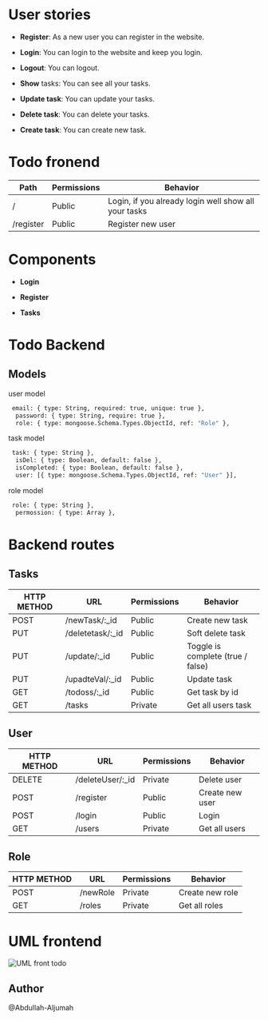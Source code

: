 # User stories

- **Register**: As a new user you can register in the website.

- **Login**: You can login to the website and keep you login.

- **Logout**: You can logout.

- **Show** tasks: You can see all your tasks.

- **Update task**: You can update your tasks.

- **Delete task**: You can delete your tasks.

- **Create task**: You can create new task.

# Todo fronend

| Path      | Permissions | Behavior                                             |
| --------- | ----------- | ---------------------------------------------------- |
| /         | Public      | Login, if you already login well show all your tasks |
| /register | Public      | Register new user                                    |

# Components

- **Login**

- **Register**

- **Tasks**

# Todo Backend

## Models

user model

```bash
 email: { type: String, required: true, unique: true },
  password: { type: String, require: true },
  role: { type: mongoose.Schema.Types.ObjectId, ref: "Role" },
```

task model

```bash
 task: { type: String },
  isDel: { type: Boolean, default: false },
  isCompleted: { type: Boolean, default: false },
  user: [{ type: mongoose.Schema.Types.ObjectId, ref: "User" }],
```

role model

```bash
 role: { type: String },
  permossion: { type: Array },
```

# Backend routes

## Tasks

| HTTP METHOD | URL               | Permissions | Behavior                          |
| ----------- | ----------------- | ----------- | --------------------------------- |
| POST        | /newTask/:\_id    | Public      | Create new task                   |
| PUT         | /deletetask/:\_id | Public      | Soft delete task                  |
| PUT         | /update/:\_id     | Public      | Toggle is complete (true / false) |
| PUT         | /upadteVal/:\_id  | Public      | Update task                       |
| GET         | /todoss/:\_id     | Public      | Get task by id                    |
| GET         | /tasks            | Private     | Get all users task                |

## User

| HTTP METHOD | URL               | Permissions | Behavior        |
| ----------- | ----------------- | ----------- | --------------- |
| DELETE      | /deleteUser/:\_id | Private     | Delete user     |
| POST        | /register         | Public      | Create new user |
| POST        | /login            | Public      | Login           |
| GET         | /users            | Private     | Get all users   |

## Role

| HTTP METHOD | URL      | Permissions | Behavior        |
| ----------- | -------- | ----------- | --------------- |
| POST        | /newRole | Private     | Create new role |
| GET         | /roles   | Private     | Get all roles   |


# UML frontend

![UML front todo](https://user-images.githubusercontent.com/92247941/145216236-62379e90-1a76-4f68-b74f-00b2c659ec97.png)


## Author

@Abdullah-Aljumah

